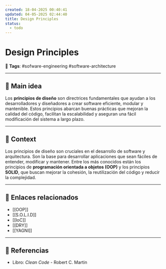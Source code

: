 ```yaml
---
created: 18-04-2025 00:40:41
updated: 04-05-2025 02:44:40
title: Design Principles
status:
  - todo
---
```


# Design Principles

🔖 **Tags**: #sofware-engineering #software-architecture

---

## 🧠 Main idea

Los **principios de diseño** son directrices fundamentales que ayudan a los desarrolladores y diseñadores a crear software eficiente, modular y mantenible. Estos principios abarcan buenas prácticas que mejoran la calidad del código, facilitan la escalabilidad y aseguran una fácil modificación del sistema a largo plazo.

---

## 🧩 Context

Los principios de diseño son cruciales en el desarrollo de software y arquitectura. Son la base para desarrollar aplicaciones que sean fáciles de entender, modificar y mantener. Entre los más conocidos están los principios de **programación orientada a objetos (OOP)** y los principios **SOLID**, que buscan mejorar la cohesión, la reutilización del código y reducir la complejidad.

---

## 🔗 Enlaces relacionados

- [[OOP]] 
- [[S.O.L.I.D]]
- [[IoC]]
- [[DRY]] 
- [[YAGNI]]

---

## 📘 Referencias

- Libro: _Clean Code_ - Robert C. Martin